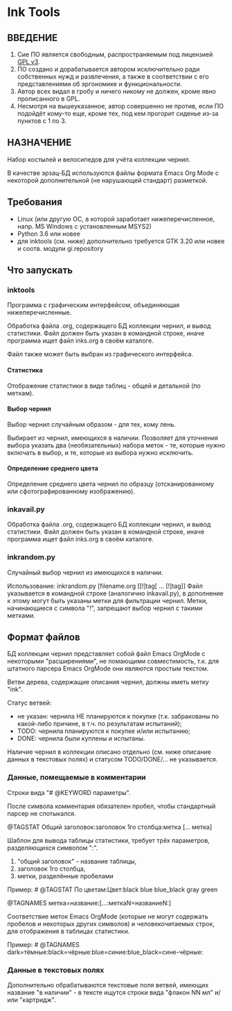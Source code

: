 # Ink Tools

## ВВЕДЕНИЕ

1. Сие ПО является свободным, распространяемым под лицензией [GPL v3](https://www.gnu.org/licenses/gpl.html).
2. ПО создано и дорабатывается автором исключительно ради собственных
   нужд и развлечения, а также в соответствии с его представлениями об эргономике
   и функциональности.
3. Автор всех видал в гробу и ничего никому не должен, кроме явно
   прописанного в GPL.
4. Несмотря на вышеуказанное, автор совершенно не против, если ПО
   подойдёт кому-то еще, кроме тех, под кем прогорит сиденье из-за пунктов
   с 1 по 3.

## НАЗНАЧЕНИЕ

Набор костылей и велосипедов для учёта коллекции чернил.

В качестве эрзац-БД используются файлы формата Emacs Org Mode с
некоторой дополнительной (не нарушающей стандарт) разметкой.

## Требования ##

- Linux (или другую ОС, в которой заработает нижеперечисленное, напр.
  MS Windows с установленным MSYS2)
- Python 3.6 или новее
- для inktools (см. ниже) дополнительно требуется GTK 3.20 или новее и соотв. модули gi.repository

## Что запускать ##

### inktools ###

Программа с графическим интерфейсом, объединяющая нижеперечисленные.

Обработка файла .org, содержащего БД коллекции чернил, и вывод статистики.
Файл должен быть указан в командной строке, иначе программа ищет файл
inks.org в своём каталоге.

Файл также может быть выбран из графического интерфейса.

#### Статистика ####

Отображение статистики в виде таблиц - общей и детальной (по меткам).

#### Выбор чернил ####

Выбор чернил случайным образом - для тех, кому лень.

Выбирает из чернил, имеющихся в наличии. Позволяет для уточнения выбора
указать два (необязательных) набора меток - те, которые нужно включать
в выбор, и те, которые из выбора нужно исключить.

#### Определение среднего цвета ####

Определение среднего цвета чернил по образцу (отсканированному или
сфотографированному изображению).

### inkavail.py ###

Обработка файла .org, содержащего БД коллекции чернил, и вывод статистики.
Файл должен быть указан в командной строке, иначе программа ищет файл
inks.org в своём каталоге.

### inkrandom.py ###

Случайный выбор чернил из имеющихся в наличии.

Использование:
inkrandom.py [filename.org [[!]tag[ ... [!]tag]]
Файл указывается в командной строке (аналогично inkavail.py), в дополнение
к этому могут быть указаны метки для фильтрации чернил.
Метки, начинающиеся с символа "!", запрещают выбор чернил с такими метками.

## Формат файлов ##

БД коллекции чернил представляет собой файл Emacs OrgMode с некоторыми
"расширениями", не ломающими совместимость, т.к. для штатного парсера
Emacs OrgMode они являются простым текстом.

Ветви дерева, содержащие описания чернил, должны иметь метку "ink".

Статус ветвей:

  * не указан: чернила НЕ планируются к покупке (т.к. забракованы по
    какой-либо причине, в т.ч. по результатам испытаний);
  * TODO: чернила планируются к покупке и/или испытанию;
  * DONE: чернила были куплены и испытаны.

Наличие чернил в коллекции описано отдельно (см. ниже описание данных
в текстовых полях) и статусом TODO/DONE/... не указывается.

### Данные, помещаемые в комментарии ###

Строки вида "# @KEYWORD параметры".

После символа комментария обязателен пробел, чтобы стандартный парсер
не спотыкался.

@TAGSTAT Общий заголовок:заголовок 1го столбца:метка [... метка]

Шаблон для вывода таблицы статистики, требует трёх параметров, разделяющихся
символом ":".

  1. "общий заголовок" - название таблицы,
  2. заголовок 1го столбца,
  3. метки, разделённые пробелами

Пример: # @TAGSTAT По цветам:Цвет:black blue blue_black gray green

@TAGNAMES метка=название:[...:меткаN=названиеN:]

Соответствие меток Emacs OrgMode (которые не могут содержать пробелов
и некоторых других символов) и человекочитаемых строк, для отображения
в таблицах статистики.

Пример: # @TAGNAMES dark=тёмные:black=чёрные:blue=синие:blue_black=сине-чёрные:

### Данные в текстовых полях ###

Дополнительно обрабатываются текстовые поля ветвей, имеющих название
"в наличии" - в тексте ищутся строки вида "флакон NN мл" и/или
"картридж".
